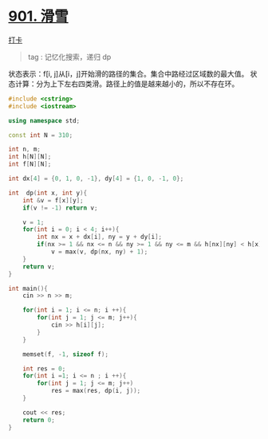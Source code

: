 # [901. 滑雪](https://www.acwing.com/problem/content/903/)

[打卡](https://www.acwing.com/activity/content/problem/content/1013/1/)

> tag : 记忆化搜索，递归 dp

状态表示：f[i, j]从[i，j]开始滑的路径的集合。集合中路经过区域数的最大值。
状态计算：分为上下左右四类滑。路径上的值是越来越小的，所以不存在环。

```c++
#include <cstring>
#include <iostream>

using namespace std;

const int N = 310;

int n, m;
int h[N][N];
int f[N][N];

int dx[4] = {0, 1, 0, -1}, dy[4] = {1, 0, -1, 0};

int  dp(int x, int y){
    int &v = f[x][y];
    if(v != -1) return v;

    v = 1;
    for(int i = 0; i < 4; i++){
        int nx = x + dx[i], ny = y + dy[i];
        if(nx >= 1 && nx <= n && ny >= 1 && ny <= m && h[nx][ny] < h[x][y])
            v = max(v, dp(nx, ny) + 1);
    }
    return v;
}

int main(){
    cin >> n >> m;

    for(int i = 1; i <= n; i ++){
        for(int j = 1; j <= m; j++){
            cin >> h[i][j];
        }
    }

    memset(f, -1, sizeof f);

    int res = 0;
    for(int i =1; i <= n ; i ++){
        for(int j = 1; j <= m; j++)
            res = max(res, dp(i, j));
    }

    cout << res;
    return 0;
}
```
